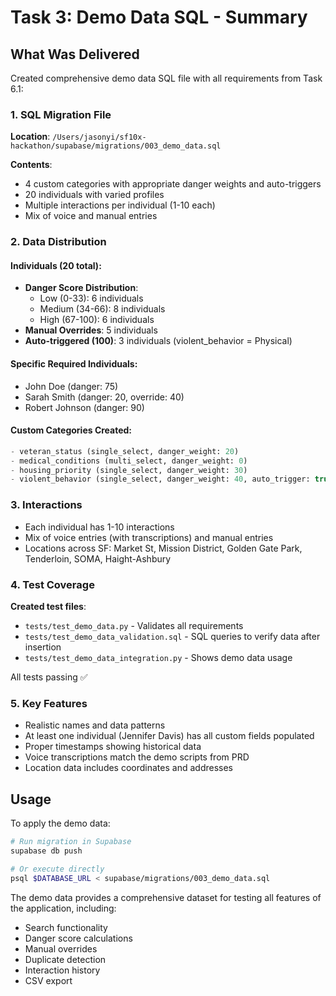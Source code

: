 # Task 3: Demo Data SQL - Summary

## What Was Delivered

Created comprehensive demo data SQL file with all requirements from Task 6.1:

### 1. SQL Migration File
**Location**: `/Users/jasonyi/sf10x-hackathon/supabase/migrations/003_demo_data.sql`

**Contents**:
- 4 custom categories with appropriate danger weights and auto-triggers
- 20 individuals with varied profiles
- Multiple interactions per individual (1-10 each)
- Mix of voice and manual entries

### 2. Data Distribution

#### Individuals (20 total):
- **Danger Score Distribution**:
  - Low (0-33): 6 individuals
  - Medium (34-66): 8 individuals  
  - High (67-100): 6 individuals
- **Manual Overrides**: 5 individuals
- **Auto-triggered (100)**: 3 individuals (violent_behavior = Physical)

#### Specific Required Individuals:
- John Doe (danger: 75)
- Sarah Smith (danger: 20, override: 40)
- Robert Johnson (danger: 90)

#### Custom Categories Created:
```sql
- veteran_status (single_select, danger_weight: 20)
- medical_conditions (multi_select, danger_weight: 0)
- housing_priority (single_select, danger_weight: 30)
- violent_behavior (single_select, danger_weight: 40, auto_trigger: true)
```

### 3. Interactions
- Each individual has 1-10 interactions
- Mix of voice entries (with transcriptions) and manual entries
- Locations across SF: Market St, Mission District, Golden Gate Park, Tenderloin, SOMA, Haight-Ashbury

### 4. Test Coverage
**Created test files**:
- `tests/test_demo_data.py` - Validates all requirements
- `tests/test_demo_data_validation.sql` - SQL queries to verify data after insertion
- `tests/test_demo_data_integration.py` - Shows demo data usage

All tests passing ✅

### 5. Key Features
- Realistic names and data patterns
- At least one individual (Jennifer Davis) has all custom fields populated
- Proper timestamps showing historical data
- Voice transcriptions match the demo scripts from PRD
- Location data includes coordinates and addresses

## Usage

To apply the demo data:
```bash
# Run migration in Supabase
supabase db push

# Or execute directly
psql $DATABASE_URL < supabase/migrations/003_demo_data.sql
```

The demo data provides a comprehensive dataset for testing all features of the application, including:
- Search functionality
- Danger score calculations
- Manual overrides
- Duplicate detection
- Interaction history
- CSV export